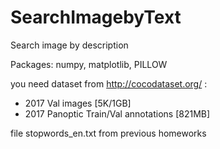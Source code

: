 # SearchImagebyText
Search image by description

Packages: numpy, matplotlib, PILLOW

you need dataset from http://cocodataset.org/  :
-  2017 Val images [5K/1GB]
- 2017 Panoptic Train/Val annotations [821MB]

file stopwords_en.txt from previous homeworks


